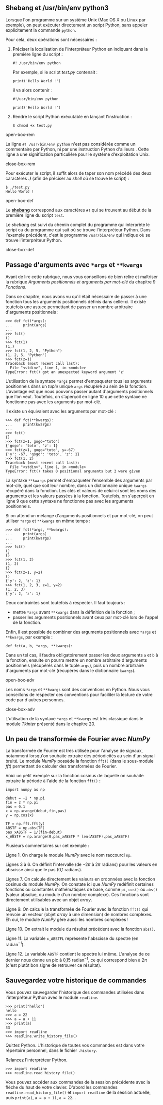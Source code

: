 
## Shebang et /usr/bin/env python3

Lorsque l'on programme sur un système Unix (Mac OS X ou Linux par exemple), on peut exécuter directement un script Python, sans appeler explicitement la commande `python`.

Pour cela, deux opérations sont nécessaires :

1. Préciser la localisation de l'interpréteur Python en indiquant dans la première ligne du script :
    ```
    #! /usr/bin/env python
    ```
    Par exemple, si le script *test.py* contenait :
    ```
    print('Hello World !')
    ```
    il va alors contenir :
    ```
    #!/usr/bin/env python

    print('Hello World !')
    ```

2. Rendre le script Python exécutable en lançant l'instruction :
    ```
    $ chmod +x test.py
    ```

open-box-rem

La ligne `#! /usr/bin/env python` n'est pas considérée comme un commentaire
par Python, ni par une instruction Python d'ailleurs . Cette ligne a une signification
particulière pour le système d'exploitation Unix.

close-box-rem

Pour exécuter le script, il suffit alors de taper son nom précédé des deux caractères **./** (afin de préciser au *shell* où se trouve le script) :
```
$ ./test.py
Hello World !
```

open-box-def

Le [**shebang**](http://fr.wikipedia.org/wiki/Shebang) correspond aux caractères `#!` qui se trouvent au début de la première ligne du script `test`.

Le *shebang* est suivi du chemin complet du programme qui interprète le script ou du programme qui sait où se trouve l'interpréteur Python. Dans l'exemple précédent, c'est le programme `/usr/bin/env` qui indique où se trouve l'interpréteur Python.

close-box-def


## Passage d'arguments avec `*args` et `**kwargs`

Avant de lire cette rubrique, nous vous conseillons de bien relire et maîtriser la rubrique *Arguments positionnels et arguments par mot-clé* du chapitre 9 *Fonctions*.

Dans ce chapitre, nous avons vu qu'il était nécessaire de passer à une fonction tous les arguments positionnels définis dans celle-ci. Il existe toutefois une astuce permettant de passer un nombre arbitraire d'arguments positionnels :

```
>>> def fct(*args):
...     print(args)
...
>>> fct()
()
>>> fct(1)
(1,)
>>> fct(1, 2, 5, "Python")
(1, 2, 5, 'Python')
>>> fct(z=1)
Traceback (most recent call last):
  File "<stdin>", line 1, in <module>
TypeError: fct() got an unexpected keyword argument 'z'
```

L'utilisation de la syntaxe `*args` permet d'empaqueter tous les arguments positionnels dans un *tuple* unique `args` récupéré au sein de la fonction. L'avantage est que nous pouvons passer autant d'arguments positionnels que l'on veut. Toutefois, on s'aperçoit en ligne 10 que cette syntaxe ne fonctionne pas avec les arguments par mot-clé.

Il existe un équivalent avec les arguments par mot-clé :

```
>>> def fct(**kwargs):
...     print(kwargs)
...
>>> fct()
{}
>>> fct(z=1, gogo="toto")
{'gogo': 'toto', 'z': 1}
>>> fct(z=1, gogo="toto", y=-67)
{'y': -67, 'gogo': 'toto', 'z': 1}
>>> fct(1, 2)
Traceback (most recent call last):
  File "<stdin>", line 1, in <module>
TypeError: fct() takes 0 positional arguments but 2 were given
```

La syntaxe `**kwargs` permet d'empaqueter l'ensemble des arguments par mot-clé, quel que soit leur nombre, dans un dictionnaire unique `kwargs` récupéré dans la fonction. Les clés et valeurs de celui-ci sont les noms des arguments et les valeurs passées à la fonction. Toutefois, on s'aperçoit en ligne 9 que cette syntaxe ne fonctionne pas avec les arguments positionnels.

Si on attend un mélange d'arguments positionnels et par mot-clé, on peut utiliser `*args` et  `**kwargs` en même temps :

```
>>> def fct(*args, **kwargs):
...     print(args)
...     print(kwargs)
...
>>> fct()
()
{}
>>> fct(1, 2)
(1, 2)
{}
>>> fct(z=1, y=2)
()
{'y': 2, 'z': 1}
>>> fct(1, 2, 3, z=1, y=2)
(1, 2, 3)
{'y': 2, 'z': 1}
```

Deux contraintes sont toutefois à respecter. Il faut toujours :

- mettre `*args` avant `**kwargs` dans la définition de la fonction ;
- passer les arguments positionnels avant ceux par mot-clé lors de l'appel de la fonction.

Enfin, il est possible de combiner des arguments positionnels avec `*args` et `**kwargs`, par exemple :

`def fct(a, b, *args, **kwargs):`

Dans un tel cas, il faudra obligatoirement passer les deux arguments `a` et `b` à la fonction, ensuite on pourra mettre un nombre arbitraire d'arguments positionnels (récupérés dans le tuple `args`), puis un nombre arbitraire d'arguments par mot-clé (récupérés dans le dictionnaire `kwargs`).

open-box-adv

Les noms `*args` et `**kwargs` sont des conventions en Python. Nous vous conseillons de respecter ces conventions pour faciliter la lecture de votre code par d'autres personnes.

close-box-adv

L'utilisation de la syntaxe `*args` et `**kwargs` est très classique dans le module *Tkinter* présenté dans le chapitre 20.


## Un peu de transformée de Fourier avec *NumPy*

La transformée de Fourier est très utilisée pour l'analyse de signaux, notamment lorsqu'on souhaite extraire des périodicités au sein d'un signal bruité. Le module *NumPy* possède la fonction `fft()` (dans le sous-module *fft*) permettant de calculer des transformées de Fourier.

Voici un petit exemple sur la fonction cosinus de laquelle on souhaite extraire la période à l'aide de la fonction `fft()` :
```
import numpy as np

debut = -2 * np.pi
fin = 2 * np.pi
pas = 0.1
x = np.arange(debut,fin,pas)
y = np.cos(x)

TF = np.fft.fft(y)
ABSTF = np.abs(TF)
pas_xABSTF = 1/(fin-debut)
x_ABSTF = np.arange(0,pas_xABSTF * len(ABSTF),pas_xABSTF)
```

Plusieurs commentaires sur cet exemple :

Ligne 1. On charge le module *NumPy* avec le nom raccourci `np`.

Lignes 3 à 6. On définit l'intervalle (de $-2\pi$ à $2\pi$ radians) pour les valeurs en abscisse ainsi que le pas (0,1 radians).

Lignes 7. On calcule directement les valeurs en ordonnées avec la fonction cosinus du module *NumPy*. On constate ici que *NumPy* redéfinit certaines fonctions ou constantes mathématiques de base, comme `pi`, `cos()` ou `abs()` (valeur absolue, ou module d'un nombre complexe). Ces fonctions sont directement utilisables avec un objet *array*.

Ligne 9. On calcule la transformée de Fourier avec la fonction `fft()` qui renvoie un vecteur (objet *array* à une dimension) de nombres complexes. Eh oui, le module *NumPy* gère aussi les nombres complexes !

Ligne 10. On extrait le module du résultat précédent avec la fonction `abs()`.

Ligne 11. La variable `x_ABSTFL` représente l'abscisse du spectre (en radian$^{-1}$).

Ligne 12. La variable `ABSTF` contient le spectre lui même. L'analyse de ce dernier nous donne un pic à 0,15 radian$^{-1}$, ce qui correspond bien à $2\pi$ (c'est plutôt bon signe de retrouver ce résultat).


## Sauvegardez votre historique de commandes

Vous pouvez sauvegarder l'historique des commandes utilisées dans l'interpréteur Python avec le module `readline`.
```
>>> print("hello")
hello
>>> a = 22
>>> a = a + 11
>>> print(a)
33
>>> import readline
>>> readline.write_history_file()
```

Quittez Python. L'historique de toutes vos commandes est dans votre répertoire personnel, dans le fichier `.history`.

Relancez l'interpréteur Python.
```
>>> import readline
>>> readline.read_history_file()
```
Vous pouvez accéder aux commandes de la session précédente avec la flèche du haut de votre clavier. D'abord les commandes `readline.read_history_file()` et `import readline` de la session actuelle, puis `print(a)`, `a = a + 11`, `a = 22`...
